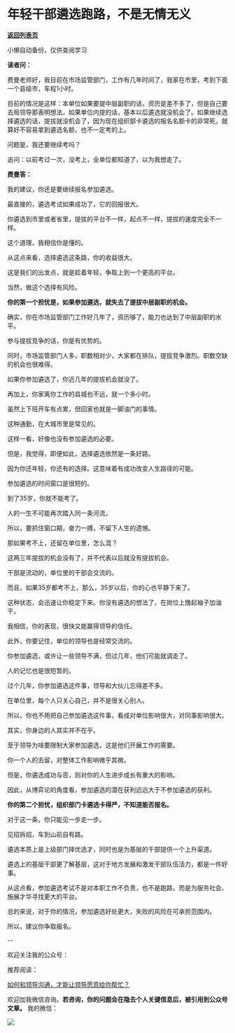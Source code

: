 # 年轻干部遴选跑路，不是无情无义

[**返回列表页**](/gzh/费曼的小茶馆)

小懒自动备份，仅供查阅学习

**读者问：**

费曼老师好，我目前在市场监管部门，工作有几年时间了，我家在市里，考到下面一个县级市，车程1小时。

目前的情况是这样：本单位如果要提中层副职的话，资历是差不多了，但是自己要去局领导那表明想法，如果单位内提的话，基本以后遴选就没机会了。如果继续选择遴选的话，提拔就没机会了，因为现在组织部卡遴选的报名名额卡的非常死，就算好不容易拿到遴选名额，也不一定考的上。

问题是，我还要继续考吗？

追问：以前考过一次，没考上，全单位都知道了，以为我想走了。  

**费曼答：**

我的建议，你还是要继续报名参加遴选。  

最直接的，遴选考试如果成功了，它的回报很大。

你遴选到市里或者省里，提拔的平台不一样，起点不一样，提拔的速度完全不一样。

这个道理，我相信你是懂的。

从这点来看，选择遴选这条路，你的收益很大。

这是我们的出发点，就是趁着年轻，争取上到一个更高的平台。

当然，做这个选择有风险。  

**你的第一个担忧是，如果参加遴选，就失去了提拔中层副职的机会。**  

确实，你在市场监管部门工作好几年了，资历够了，能力也达到了中层副职的水平。

参与提拔竞争的话，你是有优势的。  

同时，市场监管部门人多，职数相对少，大家都在排队，提拔竞争激烈。职数空缺的机会也很难得。  

如果你参加遴选了，你近几年的提拔机会就没了。

再加上，你家离你工作的县城也不远，就一个多小时。

虽然上下班开车有点累，但回家也就是一脚油门的事情。  

这种通勤，在大城市里是常见的。

这样一看，好像也没有参加遴选的必要。  

但是，我觉得，即便如此，选择遴选依然是一条好路。

因为你还年轻，你还有的选择。这意味着有成功改变人生路径的可能。

参加遴选的时间窗口是很短的。

到了35岁，你就不能考了。

人的一生不可能再次踏入同一条河流。  

所以，要抓住窗口期，奋力一搏，不留下人生的遗憾。  

那如果考不上，还留在单位里，怎么混？

这两三年提拔的机会没有了，并不代表以后就没有提拔机会。  

干部是流动的，单位里的干部会交流的。

而且，如果35岁都考不上，那么，35岁以后，你的心也平静下来了。

这种状态，会迅速让你稳定下来。你没有遴选的想法了，在岗位上撸起袖子加油干。

我相信，你的表现，很快又能赢得领导的信任。

此外，你要记住，单位的领导也是经常交流的。  

你参加遴选，或许让一些领导不满，但过几年，他们可能就调走了。  

人的记忆也是很短暂的。  

过个几年，你参加遴选这件事，领导和大伙儿忘得差不多。

在单位里，每个人只关心自己，并不是很关心别人。  

所以，你也不用把自己参加遴选这件事，看成对单位影响很大，对同事影响很大。

其实，你身边的人其实并不在乎。  

至于领导为啥要限制大家参加遴选，这是他们开展工作的需要。

你一个人的去留，对整体工作影响微乎其微。

但是，你遴选成功与否，则对你的人生进步成长有重大的影响。  

因此，从博弈论的角度看，参加遴选的潜在获利远远大于不参加遴选的获利。

**你的第二个担忧，组织部门卡遴选卡得严，不知道能否报名。**  

对于这一条，你只能见一步走一步。

见招拆招，车到山前自有路。  

遴选本质上是上级部门择优选才，同时也是为基层的干部提供一个上升渠道。  

遴选上的基层干部更了解基层，这对于地方发展和激发干部队伍活力，都是一件好事。

从这点看，参加遴选考试不是对本职工作不负责，也不是跑路，而是为服务社会、施展才华寻找更大的平台。  

总的来说，对于你的情况，参加遴选好处更大，失败的风险在可承担范围内。

所以，建议你争取报名。

\--  

欢迎关注我的公众号：  

推荐阅读：

[如何和领导沟通，才能让领导愿意给你帮忙？](http://mp.weixin.qq.com/s?__biz=Mzk0MzcyOTA5Ng==&mid=2247487758&idx=2&sn=5a3f955b81608ed8b402fa55e55f19ec&chksm=c32e21a9f459a8bf96221700fa5506774ee67a997397faa707a4e59b3e4c1be892c444e4ecdc&scene=21#wechat_redirect)  

欢迎加我微信咨询。**若咨询，你的问题会在隐去个人关键信息后，被引用到公众号文章。** 我的微信：

![](https://mmbiz.qpic.cn/mmbiz_jpg/4ufdCXwkRAogiaBPlLVvMdhW25OKOspeLKicEd7LtibnPG1m66ljicjv5q7W5uHrPrOnhOiaExezAKMkAnQpKcBBLMw/640?wx_fmt=jpeg&from;=appmsg)

  

